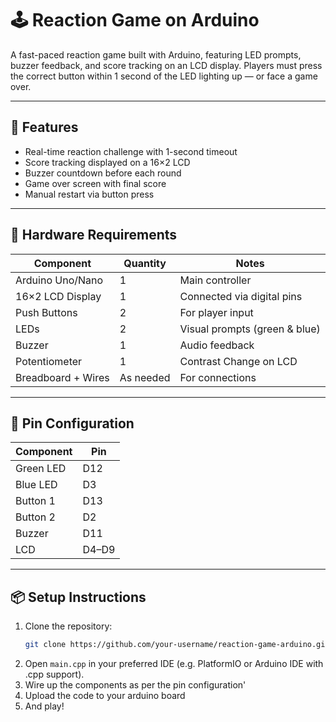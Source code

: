 # 🕹️ Reaction Game on Arduino

A fast-paced reaction game built with Arduino, featuring LED prompts, buzzer feedback, and score tracking on an LCD display. Players must press the correct button within 1 second of the LED lighting up — or face a game over.

---

## 🚀 Features

- Real-time reaction challenge with 1-second timeout
- Score tracking displayed on a 16×2 LCD
- Buzzer countdown before each round
- Game over screen with final score
- Manual restart via button press

---

## 🧰 Hardware Requirements

| Component           | Quantity | Notes                          |
|--------------------|----------|--------------------------------|
| Arduino Uno/Nano   | 1        | Main controller                |
| 16×2 LCD Display    | 1        | Connected via digital pins    |
| Push Buttons        | 2        | For player input              |
| LEDs                | 2        | Visual prompts (green & blue) |
| Buzzer              | 1        | Audio feedback                |
| Potentiometer       | 1        | Contrast Change on LCD        |
| Breadboard + Wires  | As needed | For connections              |

---

## 🔌 Pin Configuration

| Component   | Pin         |
|------------|-------------|
| Green LED  | D12         |
| Blue LED   | D3          |
| Button 1   | D13         |
| Button 2   | D2          |
| Buzzer     | D11         |
| LCD        | D4–D9       |

---

## 📦 Setup Instructions

1. Clone the repository:
   ```bash
   git clone https://github.com/your-username/reaction-game-arduino.git
2. Open <code>main.cpp</code> in your preferred IDE (e.g. PlatformIO or Arduino IDE with .cpp support).
3. Wire up the components as per the pin configuration'
4. Upload the code to your arduino board
5. And play!
